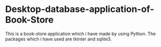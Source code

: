 # Desktop-database-application-of-Book-Store
This is a book-store application which i have made by using Python. The packages which i have used are tkinter and sqlite3.
